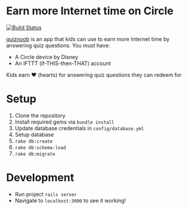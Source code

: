 Earn more Internet time on Circle
=================================

[![Build Status](https://travis-ci.org/johncallahan/quiznoob.svg?branch=master)](https://travis-ci.org/johncallahan/quiznoob)

[quiznoob](https://github.com/johncallahan/quiznoob-flutter) is an app that kids can use to earn more Internet time by answering quiz questions.  You must have:

* A Circle device by Disney
* An IFTTT (if-THIS-then-THAT) account

Kids earn :hearts: (hearts) for answering quiz questions they can redeem for

# Setup

1. Clone the repository
2. Install required gems via `bundle install`
3. Update database credentials in `config/database.yml`
3. Setup database
  1. `rake db:create`
  2. `rake db:schema:load`
  3. `rake db:migrate`

# Development

* Run project `rails server`
* Navigate to `localhost:3000` to see it working!
